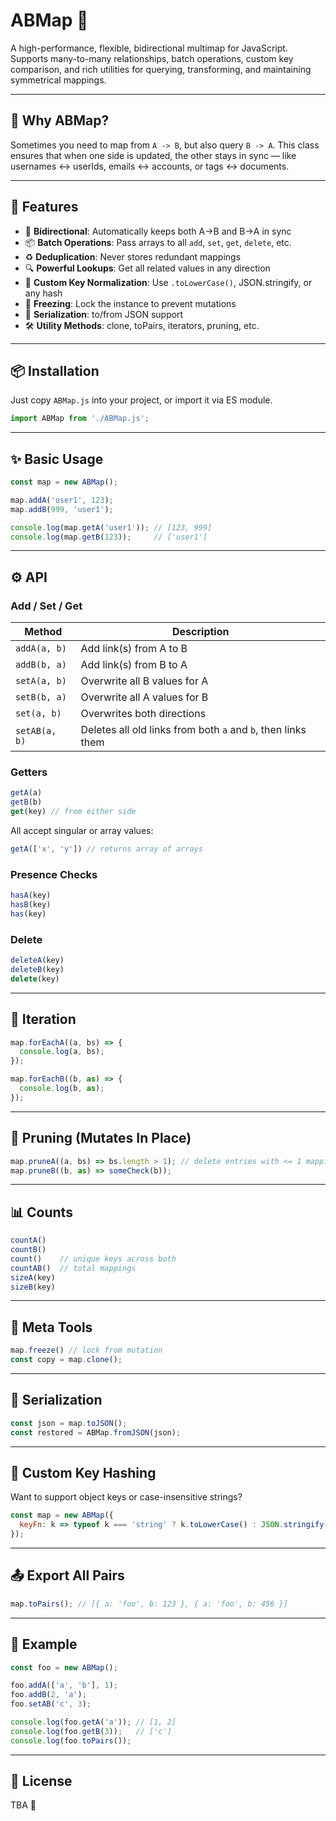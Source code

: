 # ABMap 🔁

A high-performance, flexible, bidirectional multimap for JavaScript. Supports many-to-many relationships, batch operations, custom key comparison, and rich utilities for querying, transforming, and maintaining symmetrical mappings.

---

## 🧠 Why ABMap?

Sometimes you need to map from `A -> B`, but also query `B -> A`. This class ensures that when one side is updated, the other stays in sync — like usernames ↔ userIds, emails ↔ accounts, or tags ↔ documents.

---

## 🚀 Features

- 🔁 **Bidirectional**: Automatically keeps both A→B and B→A in sync
- 📦 **Batch Operations**: Pass arrays to all `add`, `set`, `get`, `delete`, etc.
- ♻️ **Deduplication**: Never stores redundant mappings
- 🔍 **Powerful Lookups**: Get all related values in any direction
- 🧩 **Custom Key Normalization**: Use `.toLowerCase()`, JSON.stringify, or any hash
- 🧊 **Freezing**: Lock the instance to prevent mutations
- 🧪 **Serialization**: to/from JSON support
- 🛠️ **Utility Methods**: clone, toPairs, iterators, pruning, etc.

---

## 📦 Installation

Just copy `ABMap.js` into your project, or import it via ES module.

```js
import ABMap from './ABMap.js';
```

---

## ✨ Basic Usage

```js
const map = new ABMap();

map.addA('user1', 123);
map.addB(999, 'user1');

console.log(map.getA('user1')); // [123, 999]
console.log(map.getB(123));     // ['user1']
```

---

## ⚙️ API

### Add / Set / Get

| Method | Description |
|--------|-------------|
| `addA(a, b)` | Add link(s) from A to B |
| `addB(b, a)` | Add link(s) from B to A |
| `setA(a, b)` | Overwrite all B values for A |
| `setB(b, a)` | Overwrite all A values for B |
| `set(a, b)` | Overwrites both directions |
| `setAB(a, b)` | Deletes all old links from both `a` and `b`, then links them |

### Getters

```js
getA(a)
getB(b)
get(key) // from either side
```

All accept singular or array values:
```js
getA(['x', 'y']) // returns array of arrays
```

### Presence Checks

```js
hasA(key)
hasB(key)
has(key)
```

### Delete

```js
deleteA(key)
deleteB(key)
delete(key)
```

---

## 🔄 Iteration

```js
map.forEachA((a, bs) => {
  console.log(a, bs);
});

map.forEachB((b, as) => {
  console.log(b, as);
});
```

---

## 🌲 Pruning (Mutates In Place)

```js
map.pruneA((a, bs) => bs.length > 1); // delete entries with <= 1 mapping
map.pruneB((b, as) => someCheck(b));
```

---

## 📊 Counts

```js
countA()
countB()
count()    // unique keys across both
countAB()  // total mappings
sizeA(key)
sizeB(key)
```

---

## 🧱 Meta Tools

```js
map.freeze() // lock from mutation
const copy = map.clone();
```

---

## 🔁 Serialization

```js
const json = map.toJSON();
const restored = ABMap.fromJSON(json);
```

---

## 🔐 Custom Key Hashing

Want to support object keys or case-insensitive strings?

```js
const map = new ABMap({
  keyFn: k => typeof k === 'string' ? k.toLowerCase() : JSON.stringify(k)
});
```

---

## 📤 Export All Pairs

```js
map.toPairs(); // [{ a: 'foo', b: 123 }, { a: 'foo', b: 456 }]
```

---

## 🧪 Example

```js
const foo = new ABMap();

foo.addA(['a', 'b'], 1);
foo.addB(2, 'a');
foo.setAB('c', 3);

console.log(foo.getA('a')); // [1, 2]
console.log(foo.getB(3));   // ['c']
console.log(foo.toPairs());
```

---

## 📝 License

TBA 💫
